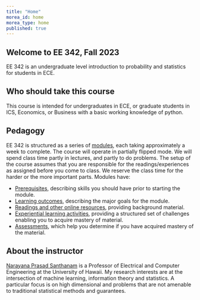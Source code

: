 ```yaml
---
title: "Home"
morea_id: home
morea_type: home
published: true
---
```


## Welcome to EE 342, Fall 2023

EE 342 is an undergraduate level introduction to probability
and statistics for students in ECE.


## Who should take this course

This course is intended for undergraduates in ECE, or graduate
students in ICS, Economics, or Business with a basic working knowledge
of python.

## Pedagogy

EE 342 is structured as a series of
[modules](https://uhm-descartes.github.io/ee342/modules), each taking
approximately a week to complete. The course will operate in partially
flipped mode. We will spend class time partly in lectures, and partly
to do problems. The setup of the course assumes that you are
responsible for the readings/experiences as assigned before you come
to class. We reserve the class time for the harder or the more
important parts. Modules have:

  * [Prerequisites](https://uhm-descartes.github.io/ee342/prerequisites), describing skills you should have prior to starting the module.
  * [Learning outcomes](https://uhm-descartes.github.io/ee342/outcomes), describing the major goals for the module.
  * [Readings and other online resources](https://uhm-descartes.github.io/ee342/readings), providing background material.
  * [Experiential learning activities](https://uhm-descartes.github.io/ee342/experiences), providing a structured set of challenges enabling you to acquire mastery of material.
  * [Assessments](https://uhm-descartes.github.io/ee342/assessments), which help you determine if you have acquired mastery of the material.

## About the instructor

[Narayana Prasad Santhanam](https://ee.hawaii.edu/faculty/profile?usr=63) is a Professor of Electrical and Computer Engineering at the University of Hawaii. My research interests are at the intersection of machine learning, information theory and statistics. A particular focus is on high dimensional and problems that are not amenable to traditional statistical methods and guarantees.

